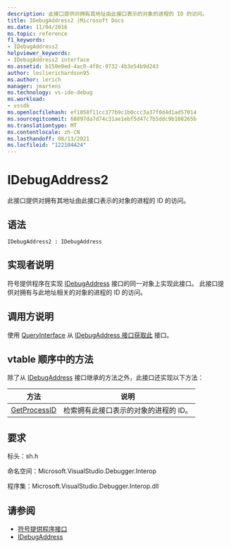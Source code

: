 ```yaml
---
description: 此接口提供对拥有其地址由此接口表示的对象的进程的 ID 的访问。
title: IDebugAddress2 |Microsoft Docs
ms.date: 11/04/2016
ms.topic: reference
f1_keywords:
- IDebugAddress2
helpviewer_keywords:
- IDebugAddress2 interface
ms.assetid: b150e0ed-4ac0-4f8c-9732-4b3e54b9d243
author: leslierichardson95
ms.author: lerich
manager: jmartens
ms.technology: vs-ide-debug
ms.workload:
- vssdk
ms.openlocfilehash: ef1058f11cc377b9c1b0ccc3a37f0d4d1ad57014
ms.sourcegitcommit: 68897da7d74c31ae1ebf5d47c7b5ddc9b108265b
ms.translationtype: MT
ms.contentlocale: zh-CN
ms.lasthandoff: 08/13/2021
ms.locfileid: "122104424"
---
```

# <a name="idebugaddress2"></a>IDebugAddress2
此接口提供对拥有其地址由此接口表示的对象的进程的 ID 的访问。

## <a name="syntax"></a>语法

```
IDebugAddress2 : IDebugAddress
```

## <a name="notes-for-implementers"></a>实现者说明
 符号提供程序在实现 [IDebugAddress](../../../extensibility/debugger/reference/idebugaddress.md) 接口的同一对象上实现此接口。 此接口提供对拥有与此地址相关的对象的进程的 ID 的访问。

## <a name="notes-for-callers"></a>调用方说明
 使用 [QueryInterface](/cpp/atl/queryinterface) 从 [IDebugAddress 接口获取此](../../../extensibility/debugger/reference/idebugaddress.md) 接口。

## <a name="methods-in-vtable-order"></a>vtable 顺序中的方法
 除了从 [IDebugAddress](../../../extensibility/debugger/reference/idebugaddress.md) 接口继承的方法之外，此接口还实现以下方法：

|方法|说明|
|------------|-----------------|
|[GetProcessID](../../../extensibility/debugger/reference/idebugaddress2-getprocessid.md)|检索拥有此接口表示的对象的进程的 ID。|

## <a name="requirements"></a>要求
 标头：sh.h

 命名空间：Microsoft.VisualStudio.Debugger.Interop

 程序集：Microsoft.VisualStudio.Debugger.Interop.dll

## <a name="see-also"></a>请参阅
- [符号提供程序接口](../../../extensibility/debugger/reference/symbol-provider-interfaces.md)
- [IDebugAddress](../../../extensibility/debugger/reference/idebugaddress.md)
